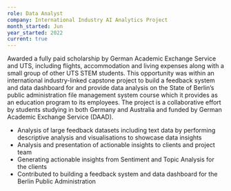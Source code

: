 ```yaml
---
role: Data Analyst
company: International Industry AI Analytics Project 
month_started: Jun
year_started: 2022
current: true
---
```


Awarded a fully paid scholarship by German Academic Exchange Service and UTS, including flights, accommodation and living expenses along with a small group of other UTS STEM students. 
This opportunity was within an international industry-linked capstone project to build a feedback system and data dashboard for and provide data analysis on the State of Berlin’s public administration file management system course which it provides as an education program to its employees. The project is a collaborative effort by students studying in both Germany and Australia and funded by German Academic Exchange Service (DAAD).

*  Analysis of large feedback datasets including text data by performing descriptive analysis and visualisations to showcase data insights
*  Analysis and presentation of actionable insights to clients and project team
*  Generating actionable insights from Sentiment and Topic Analysis for the clients 
*  Contributed to building a feedback system and data dashboard for the Berlin Public Administration
